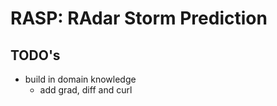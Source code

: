# RASP: RAdar Storm Prediction

## TODO's

 - build in domain knowledge
   - add grad, diff and curl
